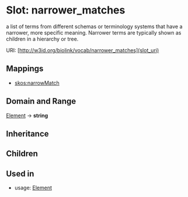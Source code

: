 # Slot: narrower_matches


a list of terms from different schemas or terminology systems that have a narrower, more specific meaning. Narrower terms are typically shown as children in a hierarchy or tree.

URI: [http://w3id.org/biolink/vocab/narrower_matches](slot_uri)
## Mappings

 * [skos:narrowMatch](http://purl.obolibrary.org/obo/skos_narrowMatch)
## Domain and Range

[Element](Element.md) -> **string**
## Inheritance

## Children

## Used in

 *  usage: [Element](Element.md)
